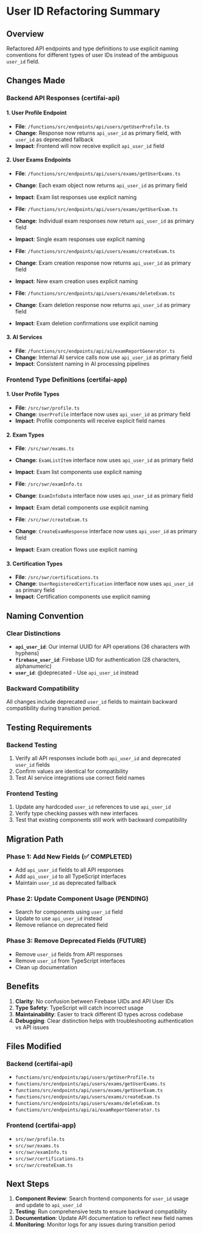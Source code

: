 # User ID Refactoring Summary

## Overview

Refactored API endpoints and type definitions to use explicit naming conventions for different types of user IDs instead of the ambiguous `user_id` field.

## Changes Made

### Backend API Responses (certifai-api)

#### 1. User Profile Endpoint

- **File**: `/functions/src/endpoints/api/users/getUserProfile.ts`
- **Change**: Response now returns `api_user_id` as primary field, with `user_id` as deprecated fallback
- **Impact**: Frontend will now receive explicit `api_user_id` field

#### 2. User Exams Endpoints

- **File**: `/functions/src/endpoints/api/users/exams/getUserExams.ts`
- **Change**: Each exam object now returns `api_user_id` as primary field
- **Impact**: Exam list responses use explicit naming

- **File**: `/functions/src/endpoints/api/users/exams/getUserExam.ts`
- **Change**: Individual exam responses now return `api_user_id` as primary field
- **Impact**: Single exam responses use explicit naming

- **File**: `/functions/src/endpoints/api/users/exams/createExam.ts`
- **Change**: Exam creation response now returns `api_user_id` as primary field
- **Impact**: New exam creation uses explicit naming

- **File**: `/functions/src/endpoints/api/users/exams/deleteExam.ts`
- **Change**: Exam deletion response now returns `api_user_id` as primary field
- **Impact**: Exam deletion confirmations use explicit naming

#### 3. AI Services

- **File**: `/functions/src/endpoints/api/ai/examReportGenerator.ts`
- **Change**: Internal AI service calls now use `api_user_id` as primary field
- **Impact**: Consistent naming in AI processing pipelines

### Frontend Type Definitions (certifai-app)

#### 1. User Profile Types

- **File**: `/src/swr/profile.ts`
- **Change**: `UserProfile` interface now uses `api_user_id` as primary field
- **Impact**: Profile components will receive explicit field names

#### 2. Exam Types

- **File**: `/src/swr/exams.ts`
- **Change**: `ExamListItem` interface now uses `api_user_id` as primary field
- **Impact**: Exam list components use explicit naming

- **File**: `/src/swr/examInfo.ts`
- **Change**: `ExamInfoData` interface now uses `api_user_id` as primary field
- **Impact**: Exam detail components use explicit naming

- **File**: `/src/swr/createExam.ts`
- **Change**: `CreateExamResponse` interface now uses `api_user_id` as primary field
- **Impact**: Exam creation flows use explicit naming

#### 3. Certification Types

- **File**: `/src/swr/certifications.ts`
- **Change**: `UserRegisteredCertification` interface now uses `api_user_id` as primary field
- **Impact**: Certification components use explicit naming

## Naming Convention

### Clear Distinctions

- **`api_user_id`**: Our internal UUID for API operations (36 characters with hyphens)
- **`firebase_user_id`**: Firebase UID for authentication (28 characters, alphanumeric)
- **`user_id`**: @deprecated - Use `api_user_id` instead

### Backward Compatibility

All changes include deprecated `user_id` fields to maintain backward compatibility during transition period.

## Testing Requirements

### Backend Testing

1. Verify all API responses include both `api_user_id` and deprecated `user_id` fields
2. Confirm values are identical for compatibility
3. Test AI service integrations use correct field names

### Frontend Testing

1. Update any hardcoded `user_id` references to use `api_user_id`
2. Verify type checking passes with new interfaces
3. Test that existing components still work with backward compatibility

## Migration Path

### Phase 1: Add New Fields (✅ COMPLETED)

- Add `api_user_id` fields to all API responses
- Add `api_user_id` to all TypeScript interfaces
- Maintain `user_id` as deprecated fallback

### Phase 2: Update Component Usage (PENDING)

- Search for components using `user_id` field
- Update to use `api_user_id` instead
- Remove reliance on deprecated field

### Phase 3: Remove Deprecated Fields (FUTURE)

- Remove `user_id` fields from API responses
- Remove `user_id` from TypeScript interfaces
- Clean up documentation

## Benefits

1. **Clarity**: No confusion between Firebase UIDs and API User IDs
2. **Type Safety**: TypeScript will catch incorrect usage
3. **Maintainability**: Easier to track different ID types across codebase
4. **Debugging**: Clear distinction helps with troubleshooting authentication vs API issues

## Files Modified

### Backend (certifai-api)

- `functions/src/endpoints/api/users/getUserProfile.ts`
- `functions/src/endpoints/api/users/exams/getUserExams.ts`
- `functions/src/endpoints/api/users/exams/getUserExam.ts`
- `functions/src/endpoints/api/users/exams/createExam.ts`
- `functions/src/endpoints/api/users/exams/deleteExam.ts`
- `functions/src/endpoints/api/ai/examReportGenerator.ts`

### Frontend (certifai-app)

- `src/swr/profile.ts`
- `src/swr/exams.ts`
- `src/swr/examInfo.ts`
- `src/swr/certifications.ts`
- `src/swr/createExam.ts`

## Next Steps

1. **Component Review**: Search frontend components for `user_id` usage and update to `api_user_id`
2. **Testing**: Run comprehensive tests to ensure backward compatibility
3. **Documentation**: Update API documentation to reflect new field names
4. **Monitoring**: Monitor logs for any issues during transition period
